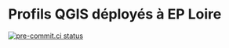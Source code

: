 # Profils QGIS déployés à EP Loire

[![pre-commit.ci status](https://results.pre-commit.ci/badge/github/eptb-loire/qgis_profiles/main.svg)](https://results.pre-commit.ci/latest/github/eptb-loire/qgis_profiles/main)
